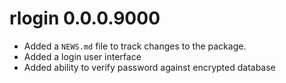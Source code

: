 # rlogin 0.0.0.9000

* Added a `NEWS.md` file to track changes to the package.
* Added a login user interface
* Added ability to verify password against encrypted database
